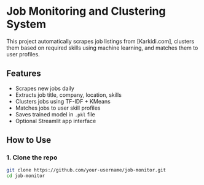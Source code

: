 # Job Monitoring and Clustering System

This project automatically scrapes job listings from [Karkidi.com], clusters them based on required skills using machine learning, and matches them to user profiles.

## Features

- Scrapes new jobs daily
- Extracts job title, company, location, skills
- Clusters jobs using TF-IDF + KMeans
- Matches jobs to user skill profiles
- Saves trained model in `.pkl` file
- Optional Streamlit app interface

## How to Use

### 1. Clone the repo

```bash
git clone https://github.com/your-username/job-monitor.git
cd job-monitor
